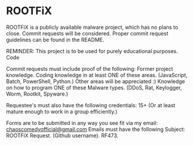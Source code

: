 # ROOTFiX
ROOTFiX is a publicly available malware project, which has no plans to close. Commit requests will be considered. Proper commit request guidelines can be found in the README.

REMINDER:
This project is to be used for purely educational purposes. Code 

Commit requests must include proof of the following:
Former project knowledge.
Coding knowledge in at least ONE of these areas. (JavaScript, Batch, PowerShell, Python.) Other areas will be appreciated :)
Knowledge on how to program ONE of these Malware types. (DDoS, Rat, Keylogger, Worm, Rootkit, Spyware.)

Requestee's must also have the following credentials:
15+ (Or at least mature enough to work in a group efficiently.)

Forms are to be submitted in any way you see fit via my email: chaoscomedyofficial@gmail.com
Emails must have the following Subject:
ROOTFiX Request. (Github username). RF473.
